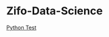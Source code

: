 # Zifo-Data-Science

[Python Test](https://colab.research.google.com/github/natacourby/Zifo-Data-Science/jupyter_notebooks/Python_Developer_Test.ipynb) 
